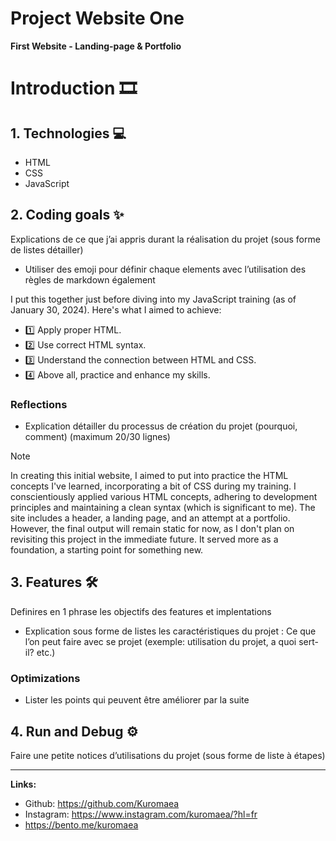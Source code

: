 # Project Website One

**First Website - Landing-page & Portfolio**

# Introduction 🎞

## 1. Technologies 💻

- HTML
- CSS
- JavaScript

## 2. Coding goals ✨

Explications de ce que j’ai appris durant la réalisation du projet (sous forme de listes détailler)

- Utiliser des emoji pour définir chaque elements avec l’utilisation des règles de markdown également

I put this together just before diving into my JavaScript training (as of January 30, 2024).
Here's what I aimed to achieve:

- 1️⃣ Apply proper HTML.
- 2️⃣ Use correct HTML syntax.
- 3️⃣ Understand the connection between HTML and CSS.
- 4️⃣ Above all, practice and enhance my skills.

### Reflections

- Explication détailler du processus de création du projet (pourquoi, comment) (maximum 20/30 lignes)

> [!NOTE]
> In creating this initial website, I aimed to put into practice the HTML concepts I've learned, incorporating a bit of CSS during my training. I conscientiously applied various HTML concepts, adhering to development principles and maintaining a clean syntax (which is significant to me). The site includes a header, a landing page, and an attempt at a portfolio. However, the final output will remain static for now, as I don't plan on revisiting this project in the immediate future. It served more as a foundation, a starting point for something new.

## 3. Features 🛠

Definires en 1 phrase les objectifs des features et implentations

- Explication sous forme de listes les caractéristiques du projet : Ce que l’on peut faire avec se projet (exemple: utilisation du projet, a quoi sert-il? etc.)

### Optimizations

- Lister les points qui peuvent être améliorer par la suite

## 4. Run and Debug ⚙

Faire une petite notices d’utilisations du projet (sous forme de liste à étapes)

---

**Links:**

- Github: https://github.com/Kuromaea
- Instagram: https://www.instagram.com/kuromaea/?hl=fr
- https://bento.me/kuromaea

